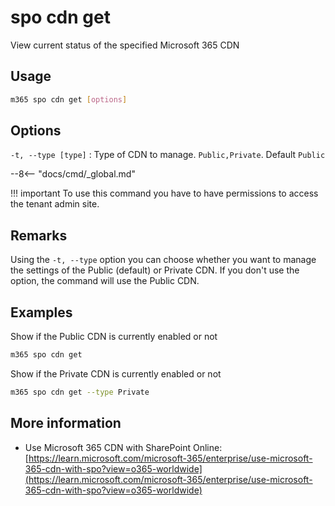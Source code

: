 # spo cdn get

View current status of the specified Microsoft 365 CDN

## Usage

```sh
m365 spo cdn get [options]
```

## Options

`-t, --type [type]`
: Type of CDN to manage. `Public,Private`. Default `Public`

--8<-- "docs/cmd/_global.md"

!!! important
    To use this command you have to have permissions to access the tenant admin site.

## Remarks

Using the `-t, --type` option you can choose whether you want to manage the settings of the Public (default) or Private CDN. If you don't use the option, the command will use the Public CDN.

## Examples

Show if the Public CDN is currently enabled or not

```sh
m365 spo cdn get
```

Show if the Private CDN is currently enabled or not

```sh
m365 spo cdn get --type Private
```

## More information

- Use Microsoft 365 CDN with SharePoint Online: [https://learn.microsoft.com/microsoft-365/enterprise/use-microsoft-365-cdn-with-spo?view=o365-worldwide](https://learn.microsoft.com/microsoft-365/enterprise/use-microsoft-365-cdn-with-spo?view=o365-worldwide)

